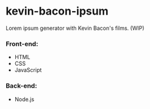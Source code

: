 # kevin-bacon-ipsum
Lorem ipsum generator with Kevin Bacon's films. (WIP)

### Front-end:
- HTML
- CSS
- JavaScript

### Back-end: 
- Node.js
